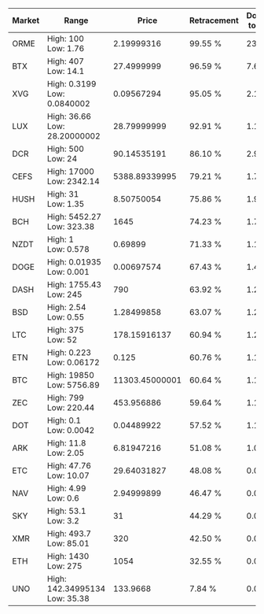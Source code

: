 | Market | Range | Price| Retracement | Doubles to 50% |
| --- | --- | --- | --- | --- |
| ORME | High: 100<br />Low: 1.76 | 2.19999316 | 99.55 % | 23.13 |
| BTX | High: 407<br />Low: 14.1 | 27.4999999 | 96.59 % | 7.66 |
| XVG | High: 0.3199<br />Low: 0.0840002 | 0.09567294 | 95.05 % | 2.11 |
| LUX | High: 36.66<br />Low: 28.20000002 | 28.79999999 | 92.91 % | 1.13 |
| DCR | High: 500<br />Low: 24 | 90.14535191 | 86.10 % | 2.91 |
| CEFS | High: 17000<br />Low: 2342.14 | 5388.89339995 | 79.21 % | 1.79 |
| HUSH | High: 31<br />Low: 1.35 | 8.50750054 | 75.86 % | 1.90 |
| BCH | High: 5452.27<br />Low: 323.38 | 1645 | 74.23 % | 1.76 |
| NZDT | High: 1<br />Low: 0.578 | 0.69899 | 71.33 % | 1.13 |
| DOGE | High: 0.01935<br />Low: 0.001 | 0.00697574 | 67.43 % | 1.46 |
| DASH | High: 1755.43<br />Low: 245 | 790 | 63.92 % | 1.27 |
| BSD | High: 2.54<br />Low: 0.55 | 1.28499858 | 63.07 % | 1.20 |
| LTC | High: 375<br />Low: 52 | 178.15916137 | 60.94 % | 1.20 |
| ETN | High: 0.223<br />Low: 0.06172 | 0.125 | 60.76 % | 1.14 |
| BTC | High: 19850<br />Low: 5756.89 | 11303.45000001 | 60.64 % | 1.13 |
| ZEC | High: 799<br />Low: 220.44 | 453.956886 | 59.64 % | 1.12 |
| DOT | High: 0.1<br />Low: 0.0042 | 0.04489922 | 57.52 % | 1.16 |
| ARK | High: 11.8<br />Low: 2.05 | 6.81947216 | 51.08 % | 1.02 |
| ETC | High: 47.76<br />Low: 10.07 | 29.64031827 | 48.08 % | 0.00 |
| NAV | High: 4.99<br />Low: 0.6 | 2.94999899 | 46.47 % | 0.00 |
| SKY | High: 53.1<br />Low: 3.2 | 31 | 44.29 % | 0.00 |
| XMR | High: 493.7<br />Low: 85.01 | 320 | 42.50 % | 0.00 |
| ETH | High: 1430<br />Low: 275 | 1054 | 32.55 % | 0.00 |
| UNO | High: 142.34995134<br />Low: 35.38 | 133.9668 | 7.84 % | 0.00 |
